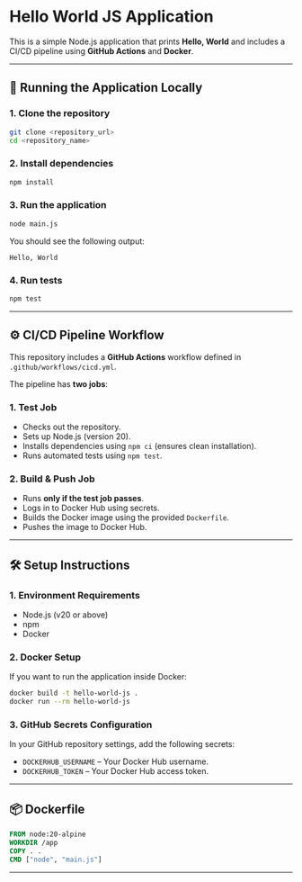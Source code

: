 # Hello World JS Application

This is a simple Node.js application that prints **Hello, World** and includes a CI/CD pipeline using **GitHub Actions** and **Docker**.

---

## 🚀 Running the Application Locally

### 1. Clone the repository

```bash
git clone <repository_url>
cd <repository_name>
```

### 2. Install dependencies

```bash
npm install
```

### 3. Run the application

```bash
node main.js
```

You should see the following output:

```
Hello, World
```

### 4. Run tests

```bash
npm test
```

---

## ⚙️ CI/CD Pipeline Workflow

This repository includes a **GitHub Actions** workflow defined in `.github/workflows/cicd.yml`.

The pipeline has **two jobs**:

### **1. Test Job**

* Checks out the repository.
* Sets up Node.js (version 20).
* Installs dependencies using `npm ci` (ensures clean installation).
* Runs automated tests using `npm test`.

### **2. Build & Push Job**

* Runs **only if the test job passes**.
* Logs in to Docker Hub using secrets.
* Builds the Docker image using the provided `Dockerfile`.
* Pushes the image to Docker Hub.

---

## 🛠 Setup Instructions

### **1. Environment Requirements**

* Node.js (v20 or above)
* npm
* Docker

### **2. Docker Setup**

If you want to run the application inside Docker:

```bash
docker build -t hello-world-js .
docker run --rm hello-world-js
```

### **3. GitHub Secrets Configuration**

In your GitHub repository settings, add the following secrets:

* `DOCKERHUB_USERNAME` – Your Docker Hub username.
* `DOCKERHUB_TOKEN` – Your Docker Hub access token.

---

## 📦 Dockerfile

```dockerfile
FROM node:20-alpine
WORKDIR /app
COPY . .
CMD ["node", "main.js"]
```

---

